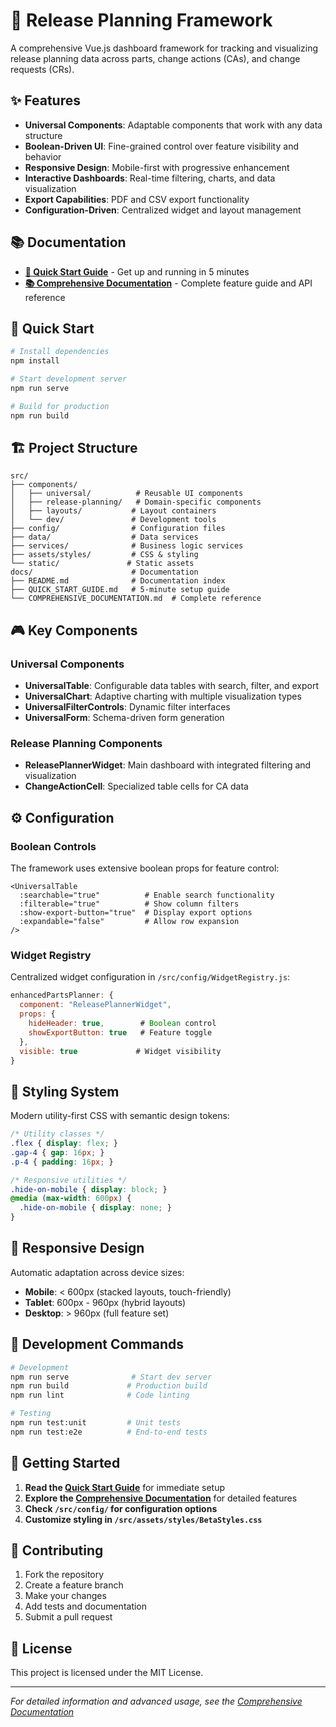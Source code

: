 # 🚀 Release Planning Framework

A comprehensive Vue.js dashboard framework for tracking and visualizing release planning data across parts, change actions (CAs), and change requests (CRs).

## ✨ Features

- **Universal Components**: Adaptable components that work with any data structure
- **Boolean-Driven UI**: Fine-grained control over feature visibility and behavior
- **Responsive Design**: Mobile-first with progressive enhancement
- **Interactive Dashboards**: Real-time filtering, charts, and data visualization
- **Export Capabilities**: PDF and CSV export functionality
- **Configuration-Driven**: Centralized widget and layout management

## 📚 Documentation

- **[🚀 Quick Start Guide](./docs/QUICK_START_GUIDE.md)** - Get up and running in 5 minutes
- **[📚 Comprehensive Documentation](./docs/COMPREHENSIVE_DOCUMENTATION.md)** - Complete feature guide and API reference

## 🎯 Quick Start

```bash
# Install dependencies
npm install

# Start development server
npm run serve

# Build for production
npm run build
```

## 🏗️ Project Structure

```
src/
├── components/
│   ├── universal/          # Reusable UI components
│   ├── release-planning/   # Domain-specific components
│   ├── layouts/           # Layout containers
│   └── dev/               # Development tools
├── config/                # Configuration files
├── data/                  # Data services
├── services/              # Business logic services
├── assets/styles/         # CSS & styling
└── static/               # Static assets
docs/                      # Documentation
├── README.md              # Documentation index
├── QUICK_START_GUIDE.md   # 5-minute setup guide
└── COMPREHENSIVE_DOCUMENTATION.md  # Complete reference
```

## 🎮 Key Components

### Universal Components
- **UniversalTable**: Configurable data tables with search, filter, and export
- **UniversalChart**: Adaptive charting with multiple visualization types
- **UniversalFilterControls**: Dynamic filter interfaces
- **UniversalForm**: Schema-driven form generation

### Release Planning Components
- **ReleasePlannerWidget**: Main dashboard with integrated filtering and visualization
- **ChangeActionCell**: Specialized table cells for CA data

## ⚙️ Configuration

### Boolean Controls
The framework uses extensive boolean props for feature control:

```vue
<UniversalTable
  :searchable="true"          # Enable search functionality
  :filterable="true"          # Show column filters
  :show-export-button="true"  # Display export options
  :expandable="false"         # Allow row expansion
/>
```

### Widget Registry
Centralized widget configuration in `/src/config/WidgetRegistry.js`:

```javascript
enhancedPartsPlanner: {
  component: "ReleasePlannerWidget",
  props: {
    hideHeader: true,        # Boolean control
    showExportButton: true   # Feature toggle
  },
  visible: true             # Widget visibility
}
```

## 🎨 Styling System

Modern utility-first CSS with semantic design tokens:

```css
/* Utility classes */
.flex { display: flex; }
.gap-4 { gap: 16px; }
.p-4 { padding: 16px; }

/* Responsive utilities */
.hide-on-mobile { display: block; }
@media (max-width: 600px) {
  .hide-on-mobile { display: none; }
}
```

## 📱 Responsive Design

Automatic adaptation across device sizes:
- **Mobile**: < 600px (stacked layouts, touch-friendly)
- **Tablet**: 600px - 960px (hybrid layouts)
- **Desktop**: > 960px (full feature set)

## 🔧 Development Commands

```bash
# Development
npm run serve              # Start dev server
npm run build             # Production build
npm run lint              # Code linting

# Testing
npm run test:unit         # Unit tests
npm run test:e2e          # End-to-end tests
```

## 🌟 Getting Started

1. **Read the [Quick Start Guide](./docs/QUICK_START_GUIDE.md)** for immediate setup
2. **Explore the [Comprehensive Documentation](./docs/COMPREHENSIVE_DOCUMENTATION.md)** for detailed features
3. **Check `/src/config/` for configuration options**
4. **Customize styling in `/src/assets/styles/BetaStyles.css`**

## 🤝 Contributing

1. Fork the repository
2. Create a feature branch
3. Make your changes
4. Add tests and documentation
5. Submit a pull request

## 📄 License

This project is licensed under the MIT License.

---

*For detailed information and advanced usage, see the [Comprehensive Documentation](./docs/COMPREHENSIVE_DOCUMENTATION.md)*

